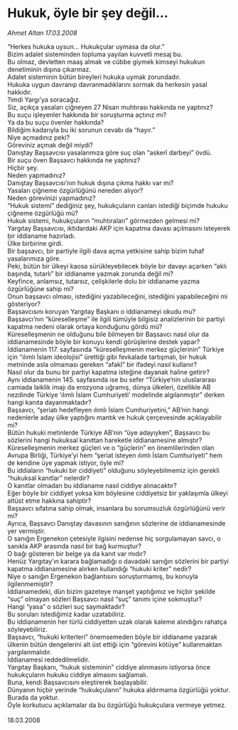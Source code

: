 # Hukuk, öyle bir şey değil...

*Ahmet Altan 17.03.2008*

<div class="taraf_structure_2col_1zq">
<div class="margen_n">



 <p>“Herkes hukuka uysun... Hukukçular uymasa da olur.”<br/>
Bizim adalet sisteminden topluma yayılan kuvvetli mesaj bu.<br/>
Bu olmaz, devletten maaş almak ve cübbe giymek kimseyi hukukun denetiminin dışına çıkarmaz.<br/>
Adalet sisteminin bütün bireyleri hukuka uymak zorundadır.<br/>
Hukuka uygun davranıp davranmadıklarını sormak da herkesin yasal hakkıdır.<br/>
?imdi Yargı’ya soracağız.<br/>
Siz, açıkça yasaları çiğneyen 27 Nisan muhtırası hakkında ne yaptınız?<br/>
Bu suçu işleyenler hakkında bir soruşturma açtınız mı?<br/>
Ya da bu suçu övenler hakkında?<br/>
Bildiğim kadarıyla bu iki sorunun cevabı da “hayır.”<br/>
Niye açmadınız peki?<br/>
Göreviniz açmak değil miydi?<br/>
Danıştay Başsavcısı yasalarımıza göre suç olan “askerî darbeyi” övdü.<br/>
Bir suçu öven Başsavcı hakkında ne yaptınız?<br/>
Hiçbir şey.<br/>
Neden yapmadınız?<br/>
Danıştay Başsavcısı’nın hukuk dışına çıkma hakkı var mı?<br/>
Yasaları çiğneme özgürlüğünü nereden alıyor?<br/>
Neden görevinizi yapmadınız?<br/>
“Hukuk sistemi” dediğiniz şey, hukukçuların canları istediği biçimde hukuku çiğneme özgürlüğü mü?<br/>
Hukuk sistemi, hukukçuların “muhtıraları” görmezden gelmesi mi?<br/>
Yargıtay Başsavcısı, iktidardaki AKP için kapatma davası açılmasını isteyerek bir iddianame hazırladı.<br/>
Ülke birbirine girdi.<br/>
Bir başsavcı, bir partiyle ilgili dava açma yetkisine sahip bizim tuhaf yasalarımıza göre.<br/>
Peki, bütün bir ülkeyi kaosa sürükleyebilecek böyle bir davayı açarken “aklı başında, tutarlı” bir iddianame yazmak zorunda değil mi?<br/>
Keyfince, anlamsız, tutarsız, çelişkilerle dolu bir iddianame yazma özgürlüğüne sahip mi?<br/>
Onun başsavcı olması, istediğini yazabileceğini, istediğini yapabileceğini mi gösteriyor?<br/>
Başsavcısını koruyan Yargıtay Başkanı o iddianameyi okudu mu?<br/>
Başsavcı’nın “küreselleşme” ile ilgili tümüyle bilgisiz analizlerinin bir partiyi kapatma nedeni olarak ortaya konduğunu gördü mü?<br/>
Küreselleşmenin ne olduğunu bile bilmeyen bir Başsavcı nasıl olur da iddianamesinde böyle bir konuyu kendi görüşlerine destek yapar?<br/>
İddianamenin 117. sayfasında “küreselleşmenin merkez güçlerinin” Türkiye için “ılımlı İslam ideolojisi” ürettiği gibi fevkalade tartışmalı, bir hukuk metninde asla olmaması gereken “afakî” bir ifadeyi nasıl kullanır? <br/>
Nasıl olur da bunu bir partiyi kapatma isteğine dayanak haline getirir?<br/>
Aynı iddianamenin 145. sayfasında ise bu sefer “Türkiye’nin uluslararası camiada laiklik imajı da erozyona uğramış, dünya ülkeleri, özellikle AB nezdinde Türkiye ‘ılımlı İslam Cumhuriyeti’ modelinde algılanmıştır” derken hangi kanıta dayanmaktadır?<br/>
Başsavcı, “şeriatı hedefleyen ılımlı İslam Cumhuriyetini,” AB’nin hangi nedenlerle aday ülke yaptığını mantık ve hukuk çerçevesinde açıklayabilir mi?<br/>
Bütün hukuki metinlerde Türkiye AB’nin “üye adayıyken”, Başsavcı bu sözlerini hangi hukuksal kanıttan hareketle iddianamesine almıştır?<br/>
Küreselleşmenin merkez güçleri ve o “güçlerin” en önemlilerinden olan Avrupa Birliği, Türkiye’yi hem “şeriat isteyen ılımlı İslam Cumhuriyeti” hem de kendine üye yapmak istiyor, öyle mi?<br/>
Bu iddiaların “hukuki bir ciddiyeti” olduğunu söyleyebilmemiz için gerekli “hukuksal kanıtlar” nelerdir?<br/>
O kanıtlar olmadan bu iddianame nasıl ciddiye alınacaktır?<br/>
Eğer böyle bir ciddiyet yoksa kim böylesine ciddiyetsiz bir yaklaşımla ülkeyi altüst etme hakkına sahiptir?<br/>
Başsavcı sıfatına sahip olmak, insanlara bu sorumsuzluk özgürlüğünü verir mi?<br/>
Ayrıca, Başsavcı Danıştay davasının sanığının sözlerine de iddianamesinde yer vermiştir.<br/>
O sanığın Ergenekon çetesiyle ilgisini nedense hiç sorgulamayan savcı, o sanıkla AKP arasında nasıl bir bağ kurmuştur?<br/>
O bağı gösteren bir belge ya da kanıt var mıdır?<br/>
Henüz Yargıtay’ın karara bağlamadığı o davadaki sanığın sözlerini bir partiyi kapatma iddianamesine alırken kullandığı “hukuki kriter” nedir?<br/>
Niye o sanığın Ergenekon bağlantısını soruşturmamış, bu konuyla ilgilenmemiştir?<br/>
İddianamedeki, dün bizim gazeteye manşet yaptığımız ve hiçbir şekilde “suç” olmayan sözleri Başsavcı nasıl “suç” tanımı içine sokmuştur?<br/>
Hangi “yasa” o sözleri suç saymaktadır?<br/>
Bu soruları istediğimiz kadar uzatabiliriz.<br/>
Bu iddianamenin her türlü ciddiyetten uzak olarak kaleme alındığını rahatça söyleyebiliriz.<br/>
Başsavcı, “hukuki kriterleri” önemsemeden böyle bir iddianame yazarak ülkenin bütün dengelerini alt üst ettiği için “görevini kötüye” kullanmaktan yargılanmalıdır.<br/>
İddianamesi reddedilmelidir.<br/>
Yargıtay Başkanı, “hukuk sisteminin” ciddiye alınmasını istiyorsa önce hukukçuların hukuku ciddiye almasını sağlamalı.<br/>
Buna, kendi Başsavcısını eleştirerek başlayabilir.<br/>
Dünyanın hiçbir yerinde “hukukçuların” hukuka aldırmama özgürlüğü yoktur.<br/>
Burada da yoktur.<br/>
Öyle korkutucu açıklamalar da bu özgürlüğü hukukçulara vermeye yetmez.<br/>
<br/>
18.03.2008</p>
<br/>
<br/>
<br/>



<br/>


<div id="taraf_not">
</div>

</div>


</div>

